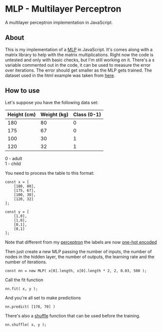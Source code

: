 # MLP - Multilayer Perceptron

A multilayer perceptron implementation in JavaScript.

## About

This is my implementation of a [MLP](https://en.wikipedia.org/wiki/Multilayer_perceptron) in JavaScript.
It's comes along with a matrix library to help with the matrix multiplications.
Right now the code is untested and only with basic checks, but I'm still working on it. 
There's a *s* variable commented out in the code, it can be used to measure the error over iterations.
The error should get smaller as the MLP gets trained. The dataset used in the html example was taken from [here](https://archive.ics.uci.edu/ml/machine-learning-databases/iris/iris.data).

## How to use

Let's suppose you have the following data set:

| Height (cm) | Weight (kg) | Class (0-1) |
|-------------|-------------|-------------|
| 180         | 80          | 0           |
| 175         | 67          | 0           |
| 100         | 30          | 1           |
| 120         | 32          | 1           |

0 - adult  
1 - child

You need to process the table to this format:

```
const x = [
	[180, 80],
	[175, 67],
	[100, 30],
	[120, 32]
];

const y = [
	[1,0],
	[1,0],
	[0,1],
	[0,1]
];
```

Note that different from my [perceptron](https://github.com/perceptron) the labels are now [one-hot encoded](https://en.wikipedia.org/wiki/One-hot)

Then just create a new MLP passing the number of inputs, the number of nodes in the hidden layer, the number of outputs,
the learning rate and the number of iterations.


```
const nn = new MLP( x[0].length, x[0].length * 2, 2, 0.03, 500 );
```

Call the fit function

```
nn.fit( x, y );
```

And you're all set to make predictions

```
nn.predict( [178, 70] )
```

There's also a [shuffle](https://datascience.stackexchange.com/questions/24511/why-should-the-data-be-shuffled-for-machine-learning-tasks) function that can be used before the training.

```
nn.shuffle( x, y );
```

